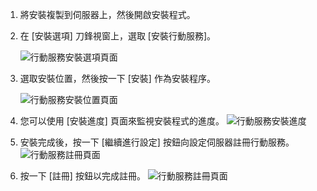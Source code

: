 1. 將安裝複製到伺服器上，然後開啟安裝程式。
2. 在 [安裝選項] 刀鋒視窗上，選取 [安裝行動服務]。

    ![行動服務安裝選項頁面 ](./media/site-recovery-install-mob-svc-gui/mobility1.png)
3. 選取安裝位置，然後按一下 [安裝] 作為安裝程序。

    ![行動服務安裝位置頁面 ](./media/site-recovery-install-mob-svc-gui/mobility2.png)
4. 您可以使用 [安裝進度] 頁面來監視安裝程式的進度。
    ![行動服務安裝進度](./media/site-recovery-install-mob-svc-gui/mobility3.png)

5. 安裝完成後，按一下 [繼續進行設定] 按鈕向設定伺服器註冊行動服務。
    ![行動服務註冊頁面](./media/site-recovery-install-mob-svc-gui/mobility4.png)

6. 按一下 [註冊] 按鈕以完成註冊。
    ![行動服務註冊頁面](./media/site-recovery-install-mob-svc-gui/mobility5.png)
